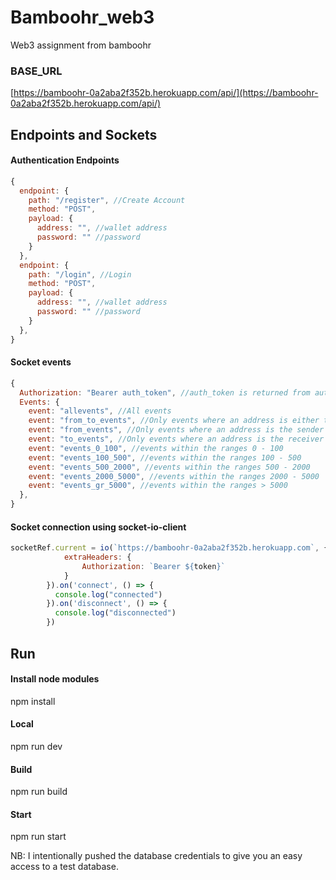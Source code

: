 # Bamboohr_web3
Web3 assignment from bamboohr

### BASE_URL
[https://bamboohr-0a2aba2f352b.herokuapp.com/api/](https://bamboohr-0a2aba2f352b.herokuapp.com/api/)

## Endpoints and Sockets

#### Authentication Endpoints
```javascript
{
  endpoint: {
    path: "/register", //Create Account
    method: "POST",
    payload: {
      address: "", //wallet address
      password: "" //password
    }
  },
  endpoint: {
    path: "/login", //Login
    method: "POST",
    payload: {
      address: "", //wallet address
      password: "" //password
    }
  },
}
```

#### Socket events
```javascript
{
  Authorization: "Bearer auth_token", //auth_token is returned from authentication APIs
  Events: {
    event: "allevents", //All events
    event: "from_to_events", //Only events where an address is either the sender or receiver
    event: "from_events", //Only events where an address is the sender
    event: "to_events", //Only events where an address is the receiver     
    event: "events_0_100", //events within the ranges 0 - 100
    event: "events_100_500", //events within the ranges 100 - 500
    event: "events_500_2000", //events within the ranges 500 - 2000
    event: "events_2000_5000", //events within the ranges 2000 - 5000
    event: "events_gr_5000", //events within the ranges > 5000
  },
}
```
#### Socket connection using socket-io-client
```javascript
socketRef.current = io(`https://bamboohr-0a2aba2f352b.herokuapp.com`, {
            extraHeaders: {
                Authorization: `Bearer ${token}`
            }
        }).on('connect', () => {
          console.log("connected")
        }).on('disconnect', () => {
          console.log("disconnected")
        })
```

## Run
#### Install node modules
npm install
#### Local
npm run dev
#### Build
npm run build

#### Start
npm run start

NB: I intentionally pushed the database credentials to give you an easy access to a test database.
